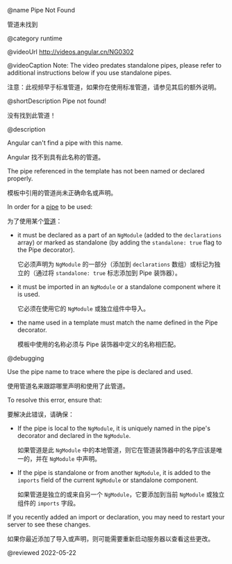 @name Pipe Not Found

管道未找到

@category runtime

@videoUrl http://videos.angular.cn/NG0302

@videoCaption Note: The video predates standalone pipes, please refer to additional instructions below if you use standalone pipes.

注意：此视频早于标准管道，如果你在使用标准管道，请参见其后的额外说明。

@shortDescription Pipe not found!

没有找到此管道！

@description

Angular can't find a pipe with this name.

Angular 找不到具有此名称的管道。

The pipe referenced in the template has not been named or declared properly.

模板中引用的管道尚未正确命名或声明。

In order for a [pipe](guide/pipes) to be used:

为了使用某个[管道](guide/pipes)：

- it must be declared as a part of an `NgModule` \(added to the `declarations` array\) or marked as standalone \(by adding the `standalone: true` flag to the Pipe decorator\).

  它必须声明为 `NgModule` 的一部分（添加到 `declarations` 数组）或标记为独立的（通过将 `standalone: true` 标志添加到 Pipe 装饰器）。

- it must be imported in an `NgModule` or a standalone component where it is used.

  它必须在使用它的 `NgModule` 或独立组件中导入。

- the name used in a template must match the name defined in the Pipe decorator.

  模板中使用的名称必须与 Pipe 装饰器中定义的名称相匹配。

@debugging

Use the pipe name to trace where the pipe is declared and used.

使用管道名来跟踪哪里声明和使用了此管道。

To resolve this error, ensure that:

要解决此错误，请确保：

- If the pipe is local to the `NgModule`, it is uniquely named in the pipe's decorator and declared in the `NgModule`.

  如果管道是此 `NgModule` 中的本地管道，则它在管道装饰器中的名字应该是唯一的，并在 `NgModule` 中声明。

- If the pipe is standalone or from another `NgModule`, it is added to the `imports` field of the current `NgModule` or standalone component.

  如果管道是独立的或来自另一个 `NgModule`，它要添加到当前 `NgModule` 或独立组件的 `imports` 字段。

If you recently added an import or declaration, you may need to restart your server to see these changes.

如果你最近添加了导入或声明，则可能需要重新启动服务器以查看这些更改。

<!-- links -->

<!-- external links -->

<!-- end links -->

@reviewed 2022-05-22
